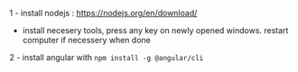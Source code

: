 1 - install nodejs : https://nodejs.org/en/download/
  - install necesery tools, press any key on newly opened windows. restart computer if necessery when done

2 - install angular with `npm install -g @angular/cli`

